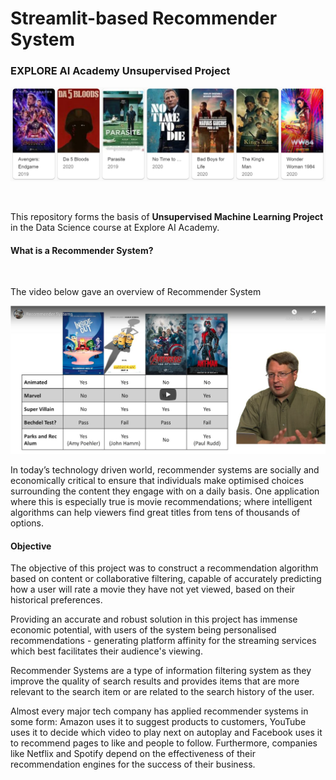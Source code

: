 # Streamlit-based Recommender System
### EXPLORE AI Academy Unsupervised Project


![Movie_Recommendations](resources/imgs/Image_header.png)

<br>

This repository forms the basis of **Unsupervised Machine Learning Project** in the Data Science course at Explore AI Academy. 

#### What is a Recommender System?

<br>

The video below gave an overview of Recommender System

[![What is an API](resources/imgs/What_is_a_recommender_system.png)](https://youtu.be/Eeg1DEeWUjA)

In today’s technology driven world, recommender systems are socially and economically critical to ensure that individuals make optimised choices surrounding the content they engage with on a daily basis. One application where this is especially true is movie recommendations; where intelligent algorithms can help viewers find great titles from tens of thousands of options.

#### Objective

The objective of this project was to construct a recommendation algorithm based on content or collaborative filtering, capable of accurately predicting how a user will rate a movie they have not yet viewed, based on their historical preferences.

Providing an accurate and robust solution in this project has immense economic potential, with users of the system being personalised recommendations - generating platform affinity for the streaming services which best facilitates their audience's viewing.

Recommender Systems are a type of information filtering system as they improve the quality of search results and provides items that are more relevant to the search item or are related to the search history of the user.

Almost every major tech company has applied recommender systems in some form: Amazon uses it to suggest products to customers, YouTube uses it to decide which video to play next on autoplay and Facebook uses it to recommend pages to like and people to follow. Furthermore, companies like Netflix and Spotify depend on the effectiveness of their recommendation engines for the success of their business.



